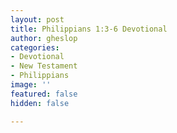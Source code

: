 ```yaml
---
layout: post
title: Philippians 1:3-6 Devotional
author: gheslop
categories:
- Devotional
- New Testament
- Philippians
image: ''
featured: false
hidden: false

---
```


